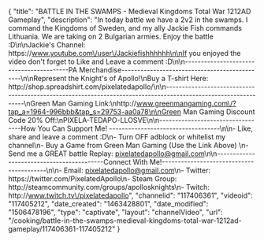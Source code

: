 {
    "title": "BATTLE IN THE SWAMPS - Medieval Kingdoms Total War 1212AD Gameplay",
    "description": "In today battle we have a 2v2 in the swamps.  I command the Kingdoms of Sweden, and my ally Jackie Fish commands Lithuania.  We are taking on 2 Bulgarian armies.  Enjoy the battle :D\n\nJackie's Channel: https:\/\/www.youtube.com\/user\/Jackiefishhhhhh\n\nIf you enjoyed the video don't forget to Like and Leave a comment :D\n\n-----------------------------------------PA Merchandise----------------------------------------------\n\nRepresent the Knight's of Apollo!\nBuy a T-shirt Here: http:\/\/shop.spreadshirt.com\/pixelatedapollo\/\n\n---------------------------------------------------------------------------------------------------------------\nGreen Man Gaming Link:\nhttp:\/\/www.greenmangaming.com\/?tap_a=1964-996bbb&tap_s=29753-aa0a78\n\nGreen Man Gaming Discount Code 20% Off:\nPIXELA-TEDAPO-LLOSVE\n\n----------------------------------How You Can Support Me! -----------------------------------\n\n- Like, share and leave a comment :D\n- Turn OFF adblock or whitelist my channel\n- Buy a Game from Green Man Gaming (Use the Link Above) \n- Send me a GREAT battle Replay: pixelatedapollo@gmail.com\n\n------------------------------------------Connect With Me!-----------------------------------------\n\n- Email: pixelatedapollo@gmail.com\n- Twitter: https:\/\/twitter.com\/PixelatedApollo\n- Steam Group:  http:\/\/steamcommunity.com\/groups\/apollosknights\n- Twitch: http:\/\/www.twitch.tv\/pixelatedapollo",
    "channelid": "117406361",
    "videoid": "117405212",
    "date_created": "1463428801",
    "date_modified": "1506478196",
    "type": "captivate",
    "layout": "channelVideo",
    "url": "\/cooking\/battle-in-the-swamps-medieval-kingdoms-total-war-1212ad-gameplay\/117406361-117405212"
}
